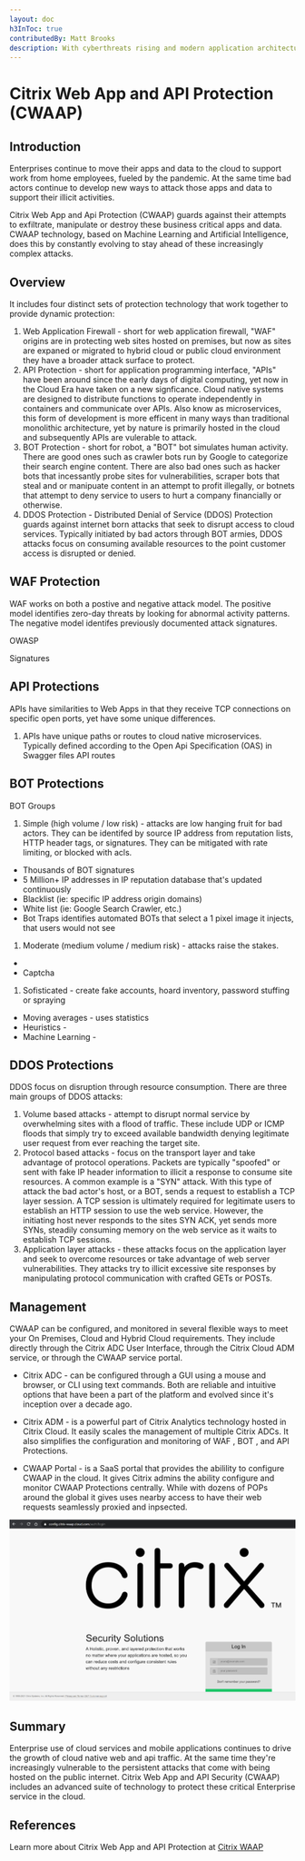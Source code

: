 ```yaml
---
layout: doc
h3InToc: true
contributedBy: Matt Brooks
description: With cyberthreats rising and modern application architectures getting more complex, organizations need a simpler way to defend against bots, DDoS, zero-day exploits, and other attacks. Learn how Citrix Web App and API (CWAAP), delivered as-a-service, can provide effective security against these attacks.
---
```

# Citrix Web App and API Protection (CWAAP)

## Introduction

Enterprises continue to move their apps and data to the cloud to support work from home employees, fueled by the pandemic. At the same time bad actors continue to develop new ways to attack those apps and data to support their illicit activities.

Citrix Web App and Api Protection (CWAAP) guards against their attempts to exfiltrate, manipulate or destroy these business critical apps and data. CWAAP technology, based on Machine Learning and Artificial Intelligence, does this by constantly evolving to stay ahead of these increasingly complex attacks.

## Overview

It includes four distinct sets of protection technology that work together to provide dynamic protection:

1.  Web Application Firewall - short for web application firewall, "WAF" origins are in protecting web sites hosted on premises, but now as sites are expaned or migrated to hybrid cloud or public cloud environment they have a broader attack surface to protect.
2.  API Protection - short for application programming interface, "APIs" have been around since the early days of digital computing, yet now in the Cloud Era have taken on a new signficance. Cloud native systems are designed to distribute functions to operate independently in containers and communicate over APIs. Also know as microservices, this form of development is more efficent in many ways than traditional monolithic architecture, yet by nature is primarily hosted in the cloud and subsequently APIs are vulerable to attack.
3.  BOT Protection - short for robot, a "BOT" bot simulates human activity. There are good ones such as crawler bots run by Google to categorize their search engine content. There are also bad ones such as hacker bots that incessantly probe sites for vulnerabilities, scraper bots that steal and or manipuate content in an attempt to profit illegally, or botnets that attempt to deny service to users to hurt a company financially or otherwise.
4.  DDOS Protection - Distributed Denial of Service (DDOS) Protection guards against internet born attacks that seek to disrupt access to cloud services. Typically initiated by bad actors through BOT armies, DDOS attacks focus on consuming available resources to the point customer access is disrupted or denied.

## WAF Protection

WAF works on both a postive and negative attack model. The positive model identifies zero-day threats by looking for abnormal activity patterns. The negative model identifes previously documented attack signatures.

OWASP

Signatures

## API Protections

APIs have similarities to Web Apps in that they receive TCP connections on specific open ports, yet have some unique differences.

1.  APIs have unique paths or routes to cloud native microservices. Typically defined according to the Open Api Specification (OAS) in Swagger files API routes

## BOT Protections

BOT Groups

1.  Simple (high volume / low risk) - attacks are low hanging fruit for bad actors. They can be identifed by source IP address from reputation lists, HTTP header tags, or signatures. They can be mitigated with rate limiting, or blocked with acls.

*  Thousands of BOT signatures
*  5 Million+ IP addresses in IP reputation database that's updated continuously
*  Blacklist (ie: specific IP address origin domains)
*  White list (ie: Google Search Crawler, etc.)
*  Bot Traps identifies automated BOTs that select a 1 pixel image it injects, that users would not see

1.  Moderate (medium volume / medium risk) - attacks raise the stakes.

*  
*  Captcha

1.  Sofisticated - create fake accounts, hoard inventory, password stuffing or spraying

*  Moving averages - uses statistics
*  Heuristics -
*  Machine Learning -

## DDOS Protections

DDOS focus on disruption through resource consumption. There are three main groups of DDOS attacks:

1.  Volume based attacks - attempt to disrupt normal service by overwhelming sites with a flood of traffic. These include UDP or ICMP floods that simply try to exceed available bandwidth denying legitimate user request from ever reaching the target site.
2.  Protocol based attacks - focus on the transport layer and take advantage of protocol operations. Packets are typically "spoofed" or sent with fake IP header information to illicit a response to consume site resources. A common example is a "SYN" attack. With this type of attack the bad actor's host, or a BOT, sends a request to establish a TCP layer session. A TCP session is ultimately required for legitimate users to establish an HTTP session to use the web service. However, the initiating host never responds to the sites SYN ACK, yet sends more SYNs, steadily consuming memory on the web service as it waits to establish TCP sessions.
3.  Application layer attacks - these attacks focus on the application layer and seek to overcome resources or take advantage of web server vulnerabilities. They attacks try to illicit excessive site responses by manipulating protocol communication with crafted GETs or POSTs.

## Management

CWAAP can be configured, and monitored in several flexible ways to meet your On Premises, Cloud and Hybrid Cloud requirements. They include directly through the Citrix ADC User Interface, through the Citrix Cloud ADM service, or through the CWAAP service portal.

*  Citrix ADC - can be configured through a GUI using a mouse and browser, or CLI using text commands. Both are reliable and intuitive options that have been a part of the platform and evolved since it's inception over a decade ago.

*  Citrix ADM - is a powerful part of Citrix Analytics technology hosted in Citrix Cloud. It easily scales the management of multiple Citrix ADCs. It also simplifies the configuration and monitoring of WAF , BOT , and API Protections.

*  CWAAP Portal - is a SaaS portal that provides the abilility to configure CWAAP in the cloud. It gives Citrix admins the ability configure and monitor CWAAP Protections centrally. While with dozens of POPs around the global it gives uses nearby access to have their web requests seamlessly proxied and inpsected.

![CWAAP](/en-us/tech-zone/learn/media/tech-briefs_citrix-waap_portal.png)

## Summary

Enterprise use of cloud services and mobile applications continues to drive the growth of cloud native web and api traffic. At the same time they're increasingly vulnerable to the persistent attacks that come with being hosted on the public internet. Citrix Web App and API Security (CWAAP) includes an advanced suite of technology to protect these critical Enterprise service in the cloud.

## References

Learn more about Citrix Web App and API Protection at [Citrix WAAP](https://www.citrix.com/waap)
